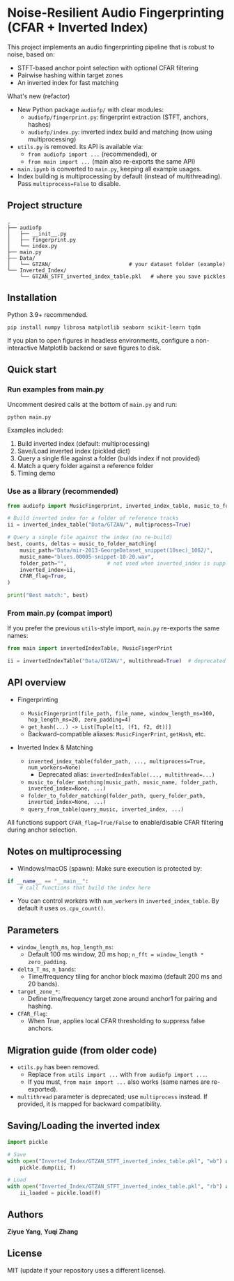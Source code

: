 # Noise-Resilient Audio Fingerprinting (CFAR + Inverted Index)

This project implements an audio fingerprinting pipeline that is robust to noise, based on:
- STFT-based anchor point selection with optional CFAR filtering
- Pairwise hashing within target zones
- An inverted index for fast matching

What's new (refactor)
- New Python package `audiofp/` with clear modules:
  - `audiofp/fingerprint.py`: fingerprint extraction (STFT, anchors, hashes)
  - `audiofp/index.py`: inverted index build and matching (now using multiprocessing)
- `utils.py` is removed. Its API is available via:
  - `from audiofp import ...` (recommended), or
  - `from main import ...` (main also re-exports the same API)
- `main.ipynb` is converted to `main.py`, keeping all example usages.
- Index building is multiprocessing by default (instead of multithreading). Pass `multiprocess=False` to disable.

## Project structure

```
.
├── audiofp
│   ├── __init__.py
│   ├── fingerprint.py
│   └── index.py
├── main.py
├── Data/
│   └── GTZAN/                         # your dataset folder (example)
└── Inverted_Index/
    └── GTZAN_STFT_inverted_index_table.pkl   # where you save pickles
```

## Installation

Python 3.9+ recommended.

```
pip install numpy librosa matplotlib seaborn scikit-learn tqdm
```

If you plan to open figures in headless environments, configure a non-interactive Matplotlib backend or save figures to disk.

## Quick start

### Run examples from main.py

Uncomment desired calls at the bottom of `main.py` and run:

```
python main.py
```

Examples included:
1. Build inverted index (default: multiprocessing)
2. Save/Load inverted index (pickled dict)
3. Query a single file against a folder (builds index if not provided)
4. Match a query folder against a reference folder
5. Timing demo

### Use as a library (recommended)

```python
from audiofp import MusicFingerprint, inverted_index_table, music_to_folder_matching

# Build inverted index for a folder of reference tracks
ii = inverted_index_table("Data/GTZAN/", multiprocess=True)

# Query a single file against the index (no re-build)
best, counts, deltas = music_to_folder_matching(
    music_path="Data/mir-2013-GeorgeDataset_snippet(10sec)_1062/",
    music_name="blues.00005-snippet-10-20.wav",
    folder_path="",             # not used when inverted_index is supplied
    inverted_index=ii,
    CFAR_flag=True,
)

print("Best match:", best)
```

### From main.py (compat import)

If you prefer the previous `utils`-style import, `main.py` re-exports the same names:

```python
from main import invertedIndexTable, MusicFingerPrint

ii = invertedIndexTable("Data/GTZAN/", multithread=True)  # deprecated alias, mapped to multiprocess=True
```

## API overview

- Fingerprinting
  - `MusicFingerprint(file_path, file_name, window_length_ms=100, hop_length_ms=20, zero_padding=4)`
  - `get_hash(...) -> List[Tuple[t1, (f1, f2, dt)]]`
  - Backward-compatible aliases: `MusicFingerPrint`, `getHash`, etc.

- Inverted Index & Matching
  - `inverted_index_table(folder_path, ..., multiprocess=True, num_workers=None)`
    - Deprecated alias: `invertedIndexTable(..., multithread=...)`
  - `music_to_folder_matching(music_path, music_name, folder_path, inverted_index=None, ...)`
  - `folder_to_folder_matching(folder_path, query_folder_path, inverted_index=None, ...)`
  - `query_from_table(query_music, inverted_index, ...)`

All functions support `CFAR_flag=True/False` to enable/disable CFAR filtering during anchor selection.

## Notes on multiprocessing

- Windows/macOS (spawn): Make sure execution is protected by:

```python
if __name__ == "__main__":
    # call functions that build the index here
```

- You can control workers with `num_workers` in `inverted_index_table`. By default it uses `os.cpu_count()`.

## Parameters

- `window_length_ms`, `hop_length_ms`:
  - Default 100 ms window, 20 ms hop; `n_fft = window_length * zero_padding`.
- `delta_T_ms`, `n_bands`:
  - Time/frequency tiling for anchor block maxima (default 200 ms and 20 bands).
- `target_zone_*`:
  - Define time/frequency target zone around anchor1 for pairing and hashing.
- `CFAR_flag`:
  - When True, applies local CFAR thresholding to suppress false anchors.

## Migration guide (from older code)

- `utils.py` has been removed.
  - Replace `from utils import ...` with `from audiofp import ...`.
  - If you must, `from main import ...` also works (same names are re-exported).
- `multithread` parameter is deprecated; use `multiprocess` instead. If provided, it is mapped for backward compatibility.

## Saving/Loading the inverted index

```python
import pickle

# Save
with open("Inverted_Index/GTZAN_STFT_inverted_index_table.pkl", "wb") as f:
    pickle.dump(ii, f)

# Load
with open("Inverted_Index/GTZAN_STFT_inverted_index_table.pkl", "rb") as f:
    ii_loaded = pickle.load(f)
```

## Authors

**Ziyue Yang**, **Yuqi Zhang**

## License

MIT (update if your repository uses a different license).
